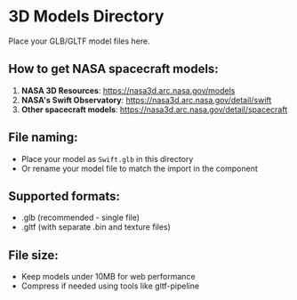 # 3D Models Directory

Place your GLB/GLTF model files here.

## How to get NASA spacecraft models:

1. **NASA 3D Resources**: https://nasa3d.arc.nasa.gov/models
2. **NASA's Swift Observatory**: https://nasa3d.arc.nasa.gov/detail/swift
3. **Other spacecraft models**: https://nasa3d.arc.nasa.gov/detail/spacecraft

## File naming:
- Place your model as `Swift.glb` in this directory
- Or rename your model file to match the import in the component

## Supported formats:
- .glb (recommended - single file)
- .gltf (with separate .bin and texture files)

## File size:
- Keep models under 10MB for web performance
- Compress if needed using tools like gltf-pipeline
